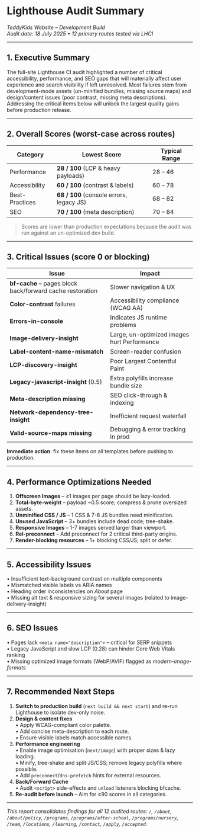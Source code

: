 # Lighthouse Audit Summary  
*TeddyKids Website – Development Build*  
*Audit date: 18 July 2025 • 12 primary routes tested via LHCI*

---

## 1. Executive Summary
The full-site Lighthouse CI audit highlighted a number of critical accessibility, performance, and SEO gaps that will materially affect user experience and search visibility if left unresolved. Most failures stem from development-mode assets (un-minified bundles, missing source maps) and design/content issues (poor contrast, missing meta descriptions). Addressing the critical items below will unlock the largest quality gains before production release.

---

## 2. Overall Scores (worst-case across routes)
| Category | Lowest Score | Typical Range |
|----------|--------------|---------------|
| Performance | **28 / 100** (LCP & heavy payloads) | 28 – 46 |
| Accessibility | **60 / 100** (contrast & labels) | 60 – 78 |
| Best-Practices | **68 / 100** (console errors, legacy JS) | 68 – 82 |
| SEO | **70 / 100** (meta description) | 70 – 84 |

> Scores are lower than production expectations because the audit was run against an un-optimized dev build.

---

## 3. Critical Issues (score 0 or blocking)
| Issue | Impact |
|-------|--------|
| **bf-cache** – pages block back/forward cache restoration | Slower navigation & UX |
| **Color-contrast** failures | Accessibility compliance (WCAG AA) |
| **Errors-in-console** | Indicates JS runtime problems |
| **Image-delivery-insight** | Large, un-optimized images hurt Performance |
| **Label-content-name-mismatch** | Screen-reader confusion |
| **LCP-discovery-insight** | Poor Largest Contentful Paint |
| **Legacy-javascript-insight** (0.5) | Extra polyfills increase bundle size |
| **Meta-description missing** | SEO click-through & indexing |
| **Network-dependency-tree-insight** | Inefficient request waterfall |
| **Valid-source-maps missing** | Debugging & error tracking in prod |

**Immediate action**: fix these items on all templates before pushing to production.

---

## 4. Performance Optimizations Needed
1. **Offscreen Images** – ≥1 images per page should be lazy-loaded.  
2. **Total-byte-weight** – payload ~0.5 score; compress & prune oversized assets.  
3. **Unminified CSS / JS** – 1 CSS & 7-8 JS bundles need minification.  
4. **Unused JavaScript** – 3+ bundles include dead code; tree-shake.  
5. **Responsive Images** – 1-7 images served larger than viewport.  
6. **Rel-preconnect** – Add preconnect for 2 critical third-party origins.  
7. **Render-blocking resources** – 1+ blocking CSS/JS; split or defer.

---

## 5. Accessibility Issues
• Insufficient text–background contrast on multiple components  
• Mismatched visible labels vs ARIA names  
• Heading order inconsistencies on *About* page  
• Missing alt text & responsive sizing for several images (related to image-delivery-insight)

---

## 6. SEO Issues
• Pages lack `<meta name="description">` – critical for SERP snippets  
• Legacy JavaScript and slow LCP (0.28) can hinder Core Web Vitals ranking  
• Missing optimized image formats (WebP/AVIF) flagged as *modern-image-formats*

---

## 7. Recommended Next Steps
1. **Switch to production build** (`next build && next start`) and re-run Lighthouse to isolate dev-only noise.  
2. **Design & content fixes**  
   • Apply WCAG-compliant color palette.  
   • Add concise meta-description to each route.  
   • Ensure visible labels match accessible names.  
3. **Performance engineering**  
   • Enable image optimisation (`next/image`) with proper sizes & lazy loading.  
   • Minify, tree-shake and split JS/CSS; remove legacy polyfills where possible.  
   • Add `preconnect`/`dns-prefetch` hints for external resources.  
4. **Back/Forward Cache**  
   • Audit `<script>` side-effects and `unload` listeners blocking bfcache.  
5. **Re-audit before launch** – Aim for ≥90 scores in all categories.

---

*This report consolidates findings for all 12 audited routes: `/`, `/about`, `/about/policy`, `/programs`, `/programs/after-school`, `/programs/nursery`, `/team`, `/locations`, `/learning`, `/contact`, `/apply`, `/accepted`.*

